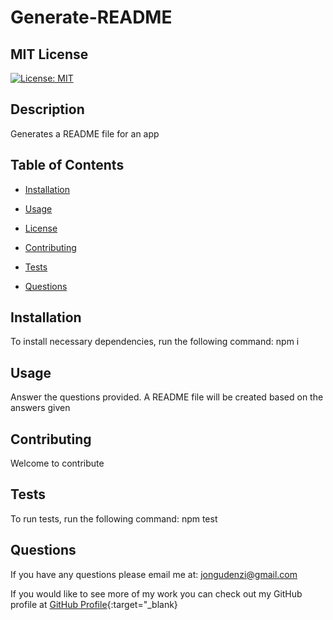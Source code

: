 # Generate-README

  ## MIT License
  [![License: MIT](https://img.shields.io/badge/License-MIT-yellow.svg)](https://opensource.org/licenses/MIT)

  ## **Description** 
  Generates a README file for an app

  ## **Table of Contents**
  
  * [Installation](#Installation)

  * [Usage](#Usage)

  * [License](#license)

  * [Contributing](#Contributing)

  * [Tests](#Tests)

  * [Questions](#Questions)
  

## **Installation** <br>
To install necessary dependencies, run the following command:
  npm i

## **Usage**<br>
  Answer the questions provided.  A README file will be created based on the answers given

## **Contributing**<br>
  Welcome to contribute

## **Tests**<br>
To run tests, run the following command:
  npm test

## **Questions**<br>
If you have any questions please email me at: jongudenzi@gmail.com 

If you would like to see more of my work you can check out my GitHub profile at [GitHub Profile](https://github.com/jongudenzi){:target="_blank}

